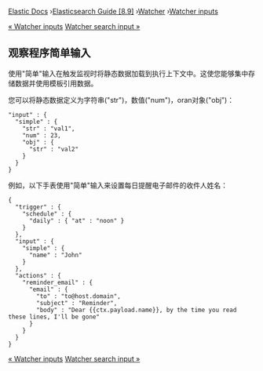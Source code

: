 

[Elastic Docs](/guide/) ›[Elasticsearch Guide [8.9]](index.md)
›[Watcher](xpack-alerting.md) ›[Watcher inputs](input.md)

[« Watcher inputs](input.md) [Watcher search input »](input-search.md)

## 观察程序简单输入

使用"简单"输入在触发监视时将静态数据加载到执行上下文中。这使您能够集中存储数据并使用模板引用数据。

您可以将静态数据定义为字符串("str")，数值("num")，oran对象("obj")：

    
    
    "input" : {
      "simple" : {
        "str" : "val1",
        "num" : 23,
        "obj" : {
          "str" : "val2"
        }
      }
    }

例如，以下手表使用"简单"输入来设置每日提醒电子邮件的收件人姓名：

    
    
    {
      "trigger" : {
        "schedule" : {
          "daily" : { "at" : "noon" }
        }
      },
      "input" : {
        "simple" : {
          "name" : "John"
        }
      },
      "actions" : {
        "reminder_email" : {
          "email" : {
            "to" : "to@host.domain",
            "subject" : "Reminder",
            "body" : "Dear {{ctx.payload.name}}, by the time you read these lines, I'll be gone"
          }
        }
      }
    }

[« Watcher inputs](input.md) [Watcher search input »](input-search.md)

